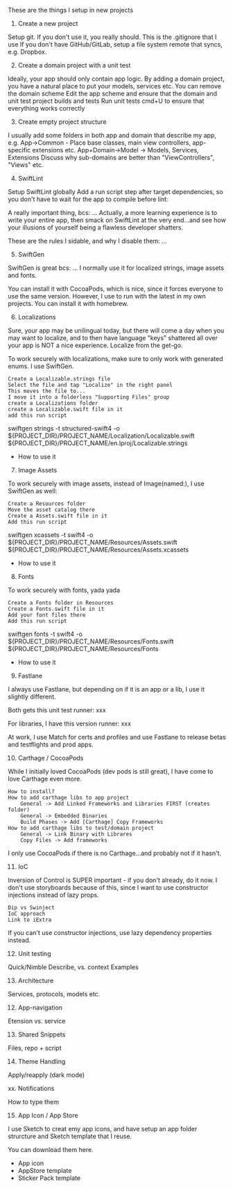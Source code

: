 These are the things I setup in new projects


1. Create a new project

Setup git. If you don't use it, you really should.
This is the .gitignore that I use
If you don't have GitHub/GitLab, setup a file system remote that syncs, e.g. Dropbox.



2. Create a domain project with a unit test

Ideally, your app should only contain app logic.
By adding a domain project, you have a natural place to put your models, services etc.
You can remove the domain scheme
Edit the app scheme and ensure that the domain and unit test project builds and tests
Run unit tests cmd+U to ensure that everything works correctly



3. Create empty project structure

I usually add some folders in both app and domain that describe my app, e.g.
App->Common - Place base classes, main view controllers, app-specific extensions etc.
App+Domain->Model -> Models, Services, Extensions
Discuss why sub-domains are better than "ViewControllers", "Views" etc.



4. SwiftLint

Setup SwiftLint globally
Add a run script step after target dependencies, so you don't have to wait for the app to compile before lint:

A really important thing, bcs: ... Actually, a more learning experience is to write your entire app, then
smack on SwiftLint at the very end...and see how your illusions of yourself being a flawless developer shatters.

These are the rules I sidable, and why I disable them: ...



5. SwiftGen

SwiftGen is great bcs: ... I normally use it for localized strings, image assets and fonts. 

You can install it with CocoaPods, which is nice, since it forces everyone to use the same version. However, I use to
run with the latest in my own projects. You can install it with homebrew.



6. Localizations

Sure, your app may be unilingual today, but there will come a day when you may want to localize, and to then
have language "keys" shattered all over your app is NOT a nice experience. Localize from the get-go.


To work securely with localizations, make sure to only work with generated enums. I use SwiftGen.

	Create a Localizable.strings file
	Select the file and tap "Localize" in the right panel
	This moves the file to...
	I move it into a folderless "Supporting Files" group
	create a Localizations folder
	create a Localizable.swift file in it
	add this run script

swiftgen strings -t structured-swift4 -o ${PROJECT_DIR}/PROJECT_NAME/Localization/Localizable.swift ${PROJECT_DIR}/PROJECT_NAME/en.lproj/Localizable.strings

+ How to use it


7. Image Assets

To work securely with image assets, instead of Image(named:), I use SwiftGen as well:

	Create a Resources folder
	Move the asset catalog there
	Create a Assets.swift file in it
	Add this run script

swiftgen xcassets -t swift4 -o ${PROJECT_DIR}/PROJECT_NAME/Resources/Assets.swift ${PROJECT_DIR}/PROJECT_NAME/Resources/Assets.xcassets

+ How to use it



8. Fonts

To work securely with fonts, yada yada

	Create a Fonts folder in Resources
	Create a Fonts.swift file in it
	Add your font files there
	Add this run script

swiftgen fonts -t swift4 -o ${PROJECT_DIR}/PROJECT_NAME/Resources/Fonts.swift ${PROJECT_DIR}/PROJECT_NAME/Resources/Fonts

+ How to use it



9. Fastlane

I always use Fastlane, but depending on if it is an app or a lib, I use it slightly different.

Both gets this unit test runner: xxx

For libraries, I have this version runner: xxx

At work, I use Match for certs and profiles and use Fastlane to release betas and testflights and prod apps.



10. Carthage / CocoaPods

While I initially loved CocoaPods (dev pods is still great), I have come to love Carthage even more.

	How to install?
	How to add carthage libs to app project
		General -> Add Linked Frameworks and Libraries FIRST (creates folder)
		General -> Embedded Binaries
		Build Phases -> Add [Carthage] Copy Frameworks
	How to add carthage libs to test/domain project
		General -> Link Binary with Librares
		Copy Files -> Add frameworks

I only use CocoaPods if there is no Carthage...and probably not if it hasn't.



11. IoC

Inversion of Control is SUPER important - if you don't already, do it now.
I don't use storyboards because of this, since I want to use constructor injections instead of lazy props.

	Dip vs Swinject
	IoC approach
	Link to iExtra

If you can't use constructor injections, use lazy dependency properties instead.



12. Unit testing

Quick/Nimble
Describe, vs. context
Examples



13. Architecture

Services, protocols, models etc.



12. App-navigation

Etension vs. service



13. Shared Snippets

Files, repo + script



14. Theme Handling

Apply/reapply (dark mode)


xx. Notifications

How to type them



15. App Icon / App Store

I use Sketch to creat emy app icons, and have setup an app folder strurcture and Sketch template that I reuse. 

You can download them here.

- App icon
- AppStore template
- Sticker Pack template